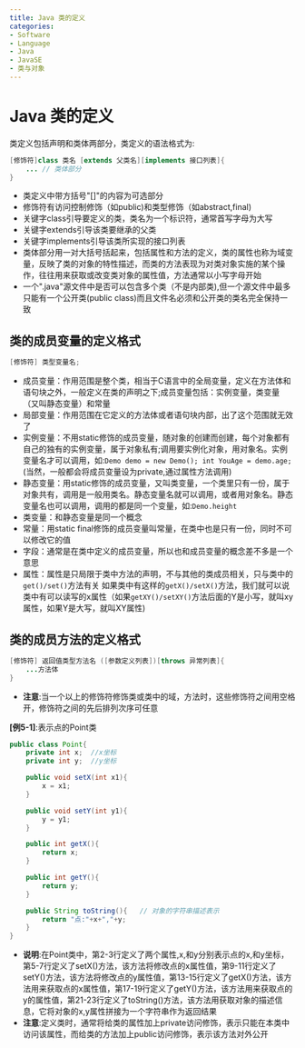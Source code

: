 ```yaml
---
title: Java 类的定义
categories:
- Software
- Language
- Java
- JavaSE
- 类与对象
---
```

# Java 类的定义

类定义包括声明和类体两部分，类定义的语法格式为:

```java
[修饰符]class 类名 [extends 父类名][implements 接口列表]{
    ... // 类体部分
}
```

- 类定义中带方括号"[]"的内容为可选部分
- 修饰符有访问控制修饰（如public)和类型修饰（如abstract,final)
- 关键字class引导要定义的类，类名为一个标识符，通常首写字母为大写
- 关键字extends引导该类要继承的父类
- 关键字implements引导该类所实现的接口列表
- 类体部分用一对大括号括起来，包括属性和方法的定义，类的属性也称为域变量，反映了类的对象的特性描述，而类的方法表现为对类对象实施的某个操作，往往用来获取或改变类对象的属性值，方法通常以小写字母开始
- 一个".java"源文件中是否可以包含多个类（不是内部类),但一个源文件中最多只能有一个公开类(public class)而且文件名必须和公开类的类名完全保持一致

## 类的成员变量的定义格式

```java
[修饰符] 类型变量名;
```

- 成员变量：作用范围是整个类，相当于C语言中的全局变量，定义在方法体和语句块之外，一般定义在类的声明之下;成员变量包括：实例变量，类变量（又叫静态变量）和常量
- 局部变量：作用范围在它定义的方法体或者语句块内部，出了这个范围就无效了
- 实例变量：不用static修饰的成员变量，随对象的创建而创建，每个对象都有自己的独有的实例变量，属于对象私有;调用要实例化对象，用对象名。实例变量名才可以调用，如:`Demo demo = new Demo(); int YouAge = demo.age;`(当然，一般都会将成员变量设为private,通过属性方法调用)
- 静态变量：用static修饰的成员变量，又叫类变量，一个类里只有一份，属于对象共有，调用是一般用类名。静态变量名就可以调用，或者用对象名。静态变量名也可以调用，调用的都是同一个变量，如:`Demo.height`
- 类变量：和静态变量是同一个概念
- 常量：用static final修饰的成员变量叫常量，在类中也是只有一份，同时不可以修改它的值
- 字段：通常是在类中定义的成员变量，所以也和成员变量的概念差不多是一个意思
- 属性：属性是只局限于类中方法的声明，不与其他的类成员相关，只与类中的`get()/set()`方法有关
  如果类中有这样的`getX()/setX()`方法，我们就可以说类中有可以读写的x属性（如果`getXY()/setXY()`方法后面的Y是小写，就叫xy属性，如果Y是大写，就叫XY属性)

## 类的成员方法的定义格式

```java
[修饰符] 返回值类型方法名 ([参数定义列表])[throws 异常列表]{
    ...方法体
}
```

- **注意**:当一个以上的修饰符修饰类或类中的域，方法时，这些修饰符之间用空格开，修饰符之间的先后排列次序可任意

**[例5-1]**:表示点的Point类

```java
public class Point{
    private int x;	//x坐标
    private int y;	//y坐标

    public void setX(int x1){
        x = x1;
    }

    public void setY(int y1){
        y = y1;
    }

    public int getX(){
        return x;
    }

    public int getY(){
        return y;
    }

    public String toString(){	// 对象的字符串描述表示
        return "点:"+x+","+y;
    }
}
```

- **说明**:在Point类中，第2-3行定义了两个属性,x,和y分别表示点的x,和y坐标，第5-7行定义了setX()方法，该方法将修改点的x属性值，第9-11行定义了setY()方法，该方法将修改点的y属性值，第13-15行定义了getX()方法，该方法用来获取点的x属性值，第17-19行定义了getY()方法，该方法用来获取点的y的属性值，第21-23行定义了toString()方法，该方法用获取对象的描述信息，它将对象的x,y属性拼接为一个字符串作为返回结果
- **注意**:定义类时，通常将给类的属性加上private访问修饰，表示只能在本类中访问该属性，而给类的方法加上public访问修饰，表示该方法对外公开


